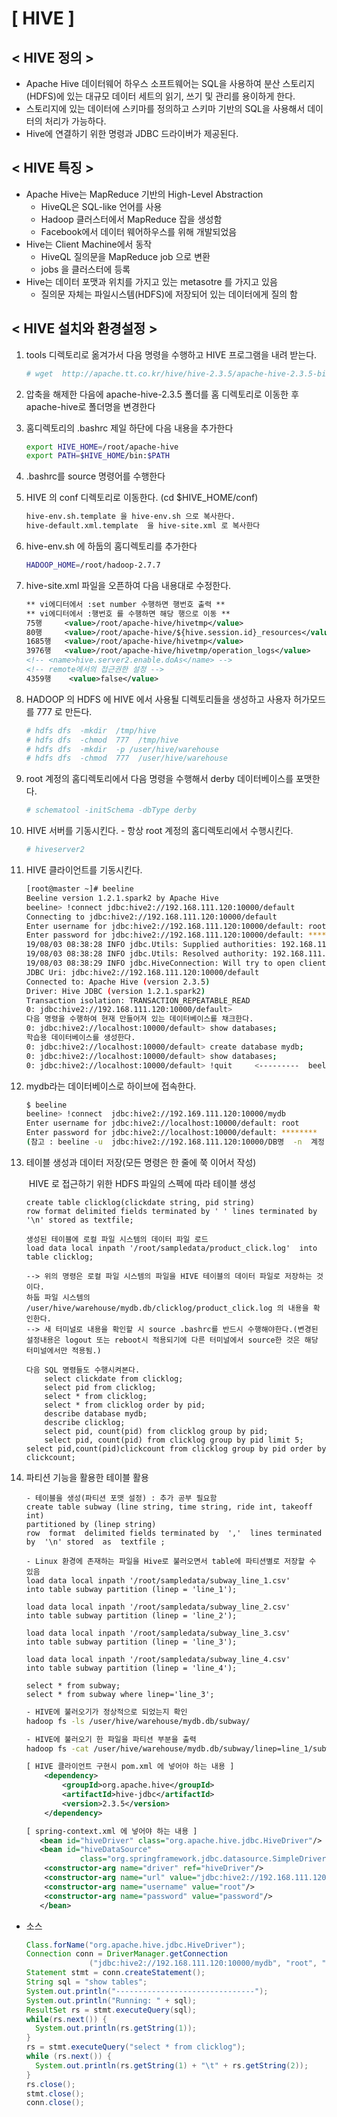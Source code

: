 # [ HIVE ]

## < HIVE 정의 >

- Apache Hive 데이터웨어 하우스 소프트웨어는 SQL을 사용하여 분산 스토리지(HDFS)에 있는 대규모 데이터 세트의
  읽기, 쓰기 및 관리를 용이하게 한다. 
- 스토리지에 있는 데이터에 스키마를 정의하고 스키마 기반의 SQL을 사용해서 데이터의 처리가 가능하다.
- Hive에 연결하기 위한 명령과 JDBC 드라이버가 제공된다.

## < HIVE 특징 >

- Apache Hive는 MapReduce 기반의 High-Level Abstraction
  - HiveQL은 SQL-like 언어를 사용
  - Hadoop 클러스터에서 MapReduce 잡을 생성함
  - Facebook에서 데이터 웨어하우스를 위해 개발되었음
- Hive는 Client Machine에서 동작
  - HiveQL 질의문을 MapReduce job 으로 변환
  - jobs 을 클러스터에 등록
- Hive는 데이터 포맷과 위치를 가지고 있는 metasotre 를 가지고 있음
  - 질의문 자체는 파일시스템(HDFS)에 저장되어 있는 데이터에게 질의 함

## < HIVE 설치와 환경설정 >

1. tools 디렉토리로 옮겨가서 다음 명령을 수행하고 HIVE 프로그램을 내려 받는다.

   ```bash
   # wget  http://apache.tt.co.kr/hive/hive-2.3.5/apache-hive-2.3.5-bin.tar.gz
   ```

2. 압축을 해제한 다음에 apache-hive-2.3.5 폴더를 홈 디렉토리로 이동한 후 apache-hive로 폴더명을 변경한다

3. 홈디렉토리의 .bashrc 제일 하단에 다음 내용을 추가한다

   ```bash
   export HIVE_HOME=/root/apache-hive
   export PATH=$HIVE_HOME/bin:$PATH
   ```

4. .bashrc를 source 명령어를 수행한다

5. HIVE 의 conf 디렉토리로 이동한다. (cd  $HIVE_HOME/conf) 

   ```bash
   hive-env.sh.template 을 hive-env.sh 으로 복사한다.
   hive-default.xml.template  을 hive-site.xml 로 복사한다
   ```

6. hive-env.sh 에 하둡의 홈디렉토리를 추가한다

   ```bash
   HADOOP_HOME=/root/hadoop-2.7.7
   ```

7. hive-site.xml 파일을 오픈하여 다음 내용대로 수정한다.

   ```xml
   ** vi에디터에서 :set number 수행하면 행번호 출력 **
   ** vi에디터에서 :행번호 를 수행하면 해당 행으로 이동 **
   75행     <value>/root/apache-hive/hivetmp</value>
   80행     <value>/root/apache-hive/${hive.session.id}_resources</value>
   1685행   <value>/root/apache-hive/hivetmp</value>
   3976행   <value>/root/apache-hive/hivetmp/operation_logs</value>
   <!-- <name>hive.server2.enable.doAs</name> -->
   <!-- remote에서의 접근권한 설정 -->
   4359행	<value>false</value>
   ```

8. HADOOP 의 HDFS 에 HIVE 에서 사용될 디렉토리들을 생성하고 사용자 허가모드를  777 로 만든다.

   ```bash
   # hdfs dfs  -mkdir  /tmp/hive
   # hdfs dfs  -chmod  777  /tmp/hive
   # hdfs dfs  -mkdir  -p /user/hive/warehouse
   # hdfs dfs  -chmod  777  /user/hive/warehouse
   ```

9. root 계정의 홈디렉토리에서 다음 명령을 수행해서 derby 데이터베이스를 포맷한다.

   ```bash
   # schematool -initSchema -dbType derby
   ```

10. HIVE 서버를 기동시킨다. - 항상 root 계정의 홈디렉토리에서 수행시킨다.

    ```bash
    # hiveserver2
    ```

11. HIVE 클라이언트를 기동시킨다.

    ```bash
    [root@master ~]# beeline
    Beeline version 1.2.1.spark2 by Apache Hive
    beeline> !connect jdbc:hive2://192.168.111.120:10000/default
    Connecting to jdbc:hive2://192.168.111.120:10000/default
    Enter username for jdbc:hive2://192.168.111.120:10000/default: root
    Enter password for jdbc:hive2://192.168.111.120:10000/default: ********
    19/08/03 08:38:28 INFO jdbc.Utils: Supplied authorities: 192.168.111.120:10000
    19/08/03 08:38:28 INFO jdbc.Utils: Resolved authority: 192.168.111.120:10000
    19/08/03 08:38:29 INFO jdbc.HiveConnection: Will try to open client transport with
    JDBC Uri: jdbc:hive2://192.168.111.120:10000/default
    Connected to: Apache Hive (version 2.3.5)
    Driver: Hive JDBC (version 1.2.1.spark2)
    Transaction isolation: TRANSACTION_REPEATABLE_READ 
    0: jdbc:hive2://192.168.111.120:10000/default>
    다음 명령을 수행하여 현재 만들어져 있는 데이터베이스를 채크한다.
    0: jdbc:hive2://localhost:10000/default> show databases;
    학습용 데이터베이스를 생성한다.
    0: jdbc:hive2://localhost:10000/default> create database mydb;
    0: jdbc:hive2://localhost:10000/default> show databases;
    0: jdbc:hive2://localhost:10000/default> !quit     <---------  beeline 종료 명령어
    ```
    
12. mydb라는 데이터베이스로 하이브에 접속한다.

    ```bash
    $ beeline 
    beeline> !connect  jdbc:hive2://192.169.111.120:10000/mydb
    Enter username for jdbc:hive2://localhost:10000/default: root
    Enter password for jdbc:hive2://localhost:10000/default: ********
    (참고 : beeline -u  jdbc:hive2://192.168.111.120:10000/DB명  -n  계정  -p 암호)
    ```

13. 테이블 생성과 데이터 저장(모든 명령은 한 줄에 쭉 이어서 작성)

    ​    HIVE 로 접근하기 위한 HDFS 파일의 스펙에 따라 테이블 생성

    ```mysql
    create table clicklog(clickdate string, pid string) 
    row format delimited fields terminated by ' ' lines terminated by '\n' stored as textfile; 
    
    생성된 테이블에 로컬 파일 시스템의 데이터 파일 로드
    load data local inpath '/root/sampledata/product_click.log'  into table clicklog;
    
    --> 위의 명령은 로컬 파일 시스템의 파일을 HIVE 테이블의 데이터 파일로 저장하는 것이다. 
    하둡 파일 시스템의        	/user/hive/warehouse/mydb.db/clicklog/product_click.log 의 내용을 확인한다.
    --> 새 터미널로 내용을 확인할 시 source .bashrc를 반드시 수행해야한다.(변경된 설정내용은 logout 또는 reboot시 적용되기에 다른 터미널에서 source한 것은 해당 터미널에서만 적용됨.)
    
    다음 SQL 명령들도 수행시켜본다. 
    	select clickdate from clicklog;           		
    	select pid from clicklog;
    	select * from clicklog;     			
    	select * from clicklog order by pid;
    	describe database mydb;			
    	describe clicklog;
    	select pid, count(pid) from clicklog group by pid;
     	select pid, count(pid) from clicklog group by pid limit 5;
    select pid,count(pid)clickcount from clicklog group by pid order by clickcount;
    ```

14. 파티션 기능을 활용한 테이블 활용

    ```mysql
    - 테이블을 생성(파티션 포맷 설정) : 추가 공부 필요함
    create table subway (line string, time string, ride int, takeoff int) 
    partitioned by (linep string) 
    row  format  delimited fields terminated by  ','  lines terminated by  '\n' stored  as  textfile ;
    
    - Linux 환경에 존재하는 파일을 Hive로 불러오면서 table에 파티션별로 저장할 수 있음
    load data local inpath '/root/sampledata/subway_line_1.csv'  
    into table subway partition (linep = 'line_1');
    
    load data local inpath '/root/sampledata/subway_line_2.csv' 
    into table subway partition (linep = 'line_2');
    
    load data local inpath '/root/sampledata/subway_line_3.csv' 
    into table subway partition (linep = 'line_3');
    
    load data local inpath '/root/sampledata/subway_line_4.csv' 
    into table subway partition (linep = 'line_4');
    
    select * from subway;
    select * from subway where linep='line_3';
    ```

    ```bash
    - HIVE에 불러오기가 정상적으로 되었는지 확인
    hadoop fs -ls /user/hive/warehouse/mydb.db/subway/
    
    - HIVE에 불러오기 한 파일을 파티션 부분을 출력
    hadoop fs -cat /user/hive/warehouse/mydb.db/subway/linep=line_1/subway_line_1.csv
    ```

    ```xml
    [ HIVE 클라이언트 구현시 pom.xml 에 넣어야 하는 내용 ]
    	<dependency>
    		<groupId>org.apache.hive</groupId>
    		<artifactId>hive-jdbc</artifactId>
    		<version>2.3.5</version>
    	</dependency>
    
    [ spring-context.xml 에 넣어야 하는 내용 ]
       <bean id="hiveDriver" class="org.apache.hive.jdbc.HiveDriver"/>
       <bean id="hiveDataSource" 
           		class="org.springframework.jdbc.datasource.SimpleDriverDataSource">
      	<constructor-arg name="driver" ref="hiveDriver"/>
      	<constructor-arg name="url" value="jdbc:hive2://192.168.111.120:10000/mydb"/>
      	<constructor-arg name="username" value="root"/>
      	<constructor-arg name="password" value="password"/>
       </bean>
    ```

- 소스

  ```java
  Class.forName("org.apache.hive.jdbc.HiveDriver");
  Connection conn = DriverManager.getConnection
  				("jdbc:hive2://192.168.111.120:10000/mydb", "root", "password");		
  Statement stmt = conn.createStatement();
  String sql = "show tables";
  System.out.println("-------------------------------");
  System.out.println("Running: " + sql);
  ResultSet rs = stmt.executeQuery(sql);
  while(rs.next()) {
  	System.out.println(rs.getString(1));
  }
  rs = stmt.executeQuery("select * from clicklog");
  while (rs.next()) {
  	System.out.println(rs.getString(1) + "\t" + rs.getString(2));
  }
  rs.close();
  stmt.close();
  conn.close();
  ```